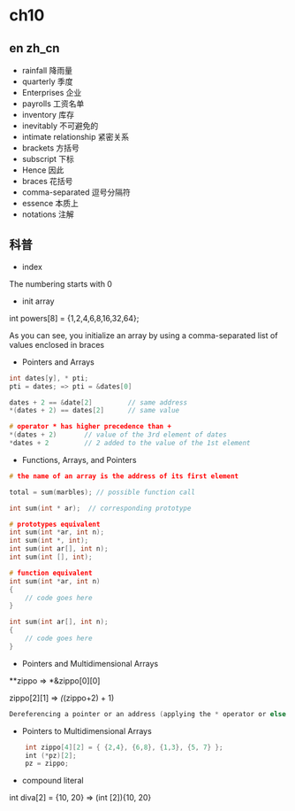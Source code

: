 # ch10

## en zh_cn

- rainfall 降雨量
- quarterly 季度
- Enterprises 企业
- payrolls 工资名单
- inventory 库存
- inevitably 不可避免的
- intimate relationship 紧密关系
- brackets 方括号
- subscript 下标
- Hence 因此
- braces 花括号
- comma-separated 逗号分隔符
- essence 本质上
- notations 注解

## 科普

- index

The numbering starts with 0

- init array

int powers[8] = {1,2,4,6,8,16,32,64};

As you can see, you initialize an array by using a comma-separated list of values enclosed in braces

- Pointers and Arrays

```c
int dates[y], * pti;
pti = dates; => pti = &dates[0]

dates + 2 == &date[2]         // same address
*(dates + 2) == dates[2]      // same value

# operator * has higher precedence than +
*(dates + 2)       // value of the 3rd element of dates
*dates + 2         // 2 added to the value of the 1st element

```

- Functions, Arrays, and Pointers

```c
# the name of an array is the address of its first element

total = sum(marbles); // possible function call

int sum(int * ar);  // corresponding prototype

# prototypes equivalent
int sum(int *ar, int n);
int sum(int *, int);
int sum(int ar[], int n);
int sum(int [], int);

# function equivalent
int sum(int *ar, int n)
{
    // code goes here
}

int sum(int ar[], int n);
{
    // code goes here
}

```

- Pointers and Multidimensional Arrays

**zippo => *&zippo[0][0]

zippo[2][1] => *(*(zippo+2) + 1)

```c
Dereferencing a pointer or an address (applying the * operator or else the [] operator with an index) yields the value represented by the referred-to object. Because zippo[0] is the address of its first element, (zippo[0][0]), *(zippo[0]) represents the value stored in zippo[0][0], an int value. Similarly, *zippo represents the value of its first element, zippo[0], but zippo[0] itself is the address of an int. It’s the address &zippo[0][0], so *zippo is &zippo[0][0]. Applying the dereferencing operator to both expressions implies that **zippo equals *&zippo[0][0], which reduces to zippo[0][0], an int. In short, zippo is the address of an address and must be dereferenced twice to get an ordinary value. An address of an address or a pointer of a pointer is an example of double indirection.
```

- Pointers to Multidimensional Arrays

```c
    int zippo[4][2] = { {2,4}, {6,8}, {1,3}, {5, 7} };
    int (*pz)[2];
    pz = zippo;

```

- compound literal

int diva[2] = {10, 20}  => (int [2]){10, 20}

